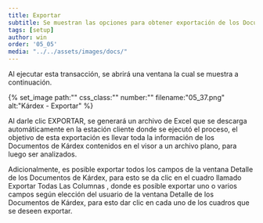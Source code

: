 ```yaml
---
title: Exportar
subtitle: Se muestran las opciones para obtener exportación de los Documentos de Kárdex que aparecen en el visor, totales o provenientes de un subgrupo.
tags: [setup]
author: win
order: '05_05'
media: "../../assets/images/docs/"
---
```


Al ejecutar esta transacción, se abrirá una ventana la cual se muestra a continuación.

{% set_image
  path:""
  css_class:""
  number:""
  filename:"05_37.png"
  alt:"Kárdex - Exportar"
%}

Al darle clic <a class="btn bg-gray cl-black">EXPORTAR</a>, se generará un archivo de Excel que se descarga automáticamente en la estación cliente donde se ejecutó el proceso, el objetivo de esta exportación es llevar toda la información de los Documentos de Kárdex contenidos en el visor a un archivo plano, para luego ser analizados.

Adicionalmente, es posible exportar todos los campos de la ventana Detalle de los Documentos de Kárdex, para esto se da clic en el cuadro llamado <a class="btn cl-gray"><span class="mdi mdi-checkbox-blank-outline"> Exportar Todas Las Columnas </span></a>, donde es posible exportar uno o varios campos según elección del usuario de la ventana Detalle de los Documentos de Kárdex, para esto dar clic en cada uno de los cuadros que se deseen exportar.
